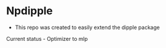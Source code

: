 # Npdipple

- This repo was created to easily extend the dipple package

Current status - Optimizer to mlp

